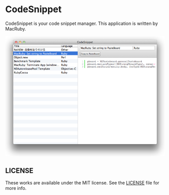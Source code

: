 CodeSnippet
===========

CodeSnippet is your code snippet manager. This application is written by MacRuby.

![CodeSnippet](https://github.com/Watson1978/CodeSnippet/raw/master/screenshot/main.png "CodeSnippet")

## LICENSE
These works are available under the MIT license. See the [LICENSE](./master/LICENSE "LICENSE") file for more info.
